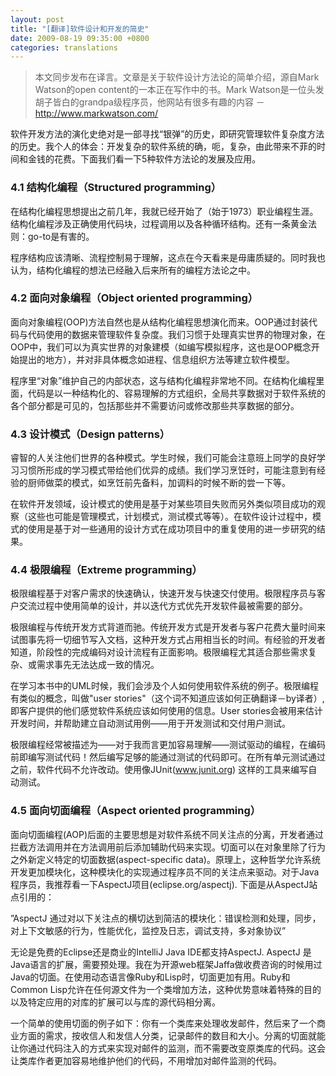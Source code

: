 ```yaml
---
layout: post
title: "[翻译]软件设计和开发的简史"
date: 2009-08-19 09:35:00 +0800
categories: translations
---
```


> 本文同步发布在译言。文章是关于软件设计方法论的简单介绍，源自Mark Watson的open content的一本正在写作中的书。Mark Watson是一位头发胡子皆白的grandpa级程序员，他网站有很多有趣的内容 － http://www.markwatson.com/


软件开发方法的演化史绝对是一部寻找“银弹”的历史，即研究管理软件复杂度方法的历史。我个人的体会：开发复杂的软件系统的确，呃，复杂，由此带来不菲的时间和金钱的花费。下面我们看一下5种软件方法论的发展及应用。

### 4.1 结构化编程（Structured programming）

在结构化编程思想提出之前几年，我就已经开始了（始于1973）职业编程生涯。结构化编程涉及正确使用代码块，过程调用以及各种循环结构。还有一条黄金法则：go-to是有害的。

程序结构应该清晰、流程控制易于理解，这点在今天看来是毋庸质疑的。同时我也认为，结构化编程的想法已经融入后来所有的编程方法论之中。

### 4.2 面向对象编程（Object oriented programming）

面向对象编程(OOP)方法自然也是从结构化编程思想演化而来。OOP通过封装代码与代码使用的数据来管理软件复杂度。我们习惯于处理真实世界的物理对象，在OOP中，我们可以为真实世界的对象建模（如编写模拟程序，这也是OOP概念开始提出的地方），并对非具体概念如进程、信息组织方法等建立软件模型。

程序里“对象”维护自己的内部状态，这与结构化编程非常地不同。在结构化编程里面，代码是以一种结构化的、容易理解的方式组织，全局共享数据对于软件系统的各个部分都是可见的，包括那些并不需要访问或修改那些共享数据的部分。

### 4.3 设计模式（Design patterns）

睿智的人关注他们世界的各种模式。学生时候，我们可能会注意班上同学的良好学习习惯所形成的学习模式带给他们优异的成绩。我们学习烹饪时，可能注意到有经验的厨师做菜的模式，如烹饪前先备料，加调料的时候不断的尝一下等。

在软件开发领域，设计模式的使用是基于对某些项目失败而另外类似项目成功的观察（这些也可能是管理模式，计划模式，测试模式等等）。在软件设计过程中，模式的使用是基于对一些通用的设计方式在成功项目中的重复使用的进一步研究的结果。

### 4.4 极限编程（Extreme programming）

极限编程基于对客户需求的快速确认，快速开发与快速交付使用。极限程序员与客户交流过程中使用简单的设计，并以迭代方式优先开发软件最被需要的部分。

极限编程与传统开发方式背道而驰。传统开发方式是开发者与客户花费大量时间来试图事先将一切细节写入文档，这种开发方式占用相当长的时间。有经验的开发者知道，阶段性的完成编码对设计流程有正面影响。极限编程尤其适合那些需求复杂、或需求事先无法达成一致的情况。

在学习本书中的UML时候，我们会涉及个人如何使用软件系统的例子。极限编程有类似的概念，叫做"user stories"（这个词不知道应该如何正确翻译－by译者）,即客户提供的他们感觉软件系统应该如何使用的信息。User stories会被用来估计开发时间，并帮助建立自动测试用例——用于开发测试和交付用户测试。

极限编程经常被描述为——对于我而言更加容易理解——测试驱动的编程，在编码前即编写测试代码！然后编写足够的能通过测试的代码即可。在所有单元测试通过之前，软件代码不允许改动。使用像JUnit(www.junit.org) 这样的工具来编写自动测试。

### 4.5 面向切面编程（Aspect oriented programming）

面向切面编程(AOP)后面的主要思想是对软件系统不同关注点的分离，开发者通过拦截方法调用并在方法调用前后添加辅助代码来实现。切面可以在对象里除了行为之外新定义特定的切面数据(aspect-specific data)。原理上，这种哲学允许系统开发更加模块化，这种模块化的实现通过程序员不同的关注点来驱动。对于Java程序员，我推荐看一下AspectJ项目(eclipse.org/aspectj). 下面是从AspectJ站点引用的：

”AspectJ 通过对以下关注点的横切达到简洁的模块化：错误检测和处理，同步，对上下文敏感的行为，性能优化，监控及日志，调试支持，多对象协议”

无论是免费的Eclipse还是商业的IntelliJ Java IDE都支持AspectJ. AspectJ 是Java语言的扩展，需要预处理。我在为开源web框架Jaffa做收费咨询的时候用过Java的切面。在使用动态语言像Ruby和Lisp时，切面更加有用。Ruby和Common Lisp允许在任何源文件为一个类增加方法，这种优势意味着特殊的目的以及特定应用的对库的扩展可以与库的源代码相分离。

一个简单的使用切面的例子如下：你有一个类库来处理收发邮件，然后来了一个商业方面的需求，按收信人和发信人分类，记录邮件的数目和大小。分离的切面就能让你通过代码注入的方式来实现对邮件的监测，而不需要改变原类库的代码。这会让类库作者更加容易地维护他们的代码，不用增加对邮件监测的代码。
